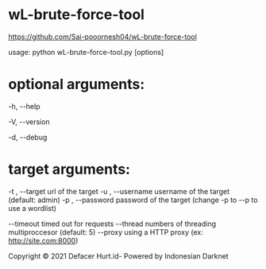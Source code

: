 # wL-brute-force-tool
      
https://github.com/Sai-pooornesh04/wL-brute-force-tool


usage: python wL-brute-force-tool.py 
[options]                              

# optional arguments:

  -h, --help        
 
  -V, --version    

  -d, --debug       


# target arguments:

  -t , --target     url of the target
  -u , --username   username of the target (default: admin)
  -p , --password   password of the target (change -p to --p to use a wordlist)

  --timeout         timed out for requests
  --thread          numbers of threading multiproccesor (default: 5)
  --proxy           using a HTTP proxy (ex: http://site.com:8000)

Copyright © 2021 Defacer Hurt.id- Powered by Indonesian Darknet

  

